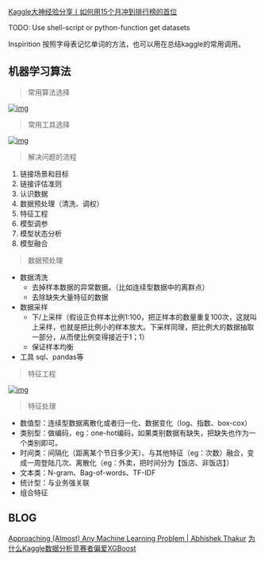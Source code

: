 [Kaggle大神经验分享丨如何用15个月冲到排行榜的首位](https://baijiahao.baidu.com/s?id=1625877833345139745&wfr=spider&for=pc)

TODO:
Use shell-script or python-function get datasets

Inspirition
按照字母表记忆单词的方法，也可以用在总结kaggle的常用调用。





## 机器学习算法

> 常用算法选择

[![img](https://github.com/apachecn/kaggle/raw/master/static/images/docs/kaggle-%E5%B8%B8%E7%94%A8%E7%AE%97%E6%B3%95%E9%80%89%E6%8B%A9.png)](https://github.com/apachecn/kaggle/blob/master/static/images/docs/kaggle-常用算法选择.png)

> 常用工具选择

[![img](https://github.com/apachecn/kaggle/raw/master/static/images/docs/kaggle-%E5%B8%B8%E7%94%A8%E5%B7%A5%E5%85%B7%E9%80%89%E6%8B%A9.png)](https://github.com/apachecn/kaggle/blob/master/static/images/docs/kaggle-常用工具选择.png)

> 解决问题的流程

1. 链接场景和目标
2. 链接评估准则
3. 认识数据
4. 数据预处理（清洗、调权）
5. 特征工程
6. 模型调参
7. 模型状态分析
8. 模型融合

> 数据预处理

- 数据清洗
  - 去掉样本数据的异常数据。（比如连续型数据中的离群点）
  - 去除缺失大量特征的数据
- 数据采样
  - 下/上采样（假设正负样本比例1:100，把正样本的数量重复100次，这就叫上采样，也就是把比例小的样本放大。下采样同理，把比例大的数据抽取一部分，从而使比例变得接近于1；1）
  - 保证样本均衡
- 工具 sql、pandas等

> 特征工程

[![img](https://github.com/apachecn/kaggle/raw/master/static/images/docs/kaggle-%E7%89%B9%E5%BE%81%E5%B7%A5%E7%A8%8B.png)](https://github.com/apachecn/kaggle/blob/master/static/images/docs/kaggle-特征工程.png)

> 特征处理

- 数值型：连续型数据离散化或者归一化、数据变化（log、指数、box-cox）
- 类别型：做编码，eg：one-hot编码，如果类别数据有缺失，把缺失也作为一个类别即可。
- 时间类：间隔化（距离某个节日多少天）、与其他特征（eg：次数）融合，变成一周登陆几次、离散化（eg：外卖，把时间分为【饭店、非饭店】）
- 文本类：N-gram、Bag-of-words、TF-IDF
- 统计型：与业务强关联
- 组合特征


## BLOG
[Approaching (Almost) Any Machine Learning Problem | Abhishek Thakur](http://blog.kaggle.com/2016/07/21/approaching-almost-any-machine-learning-problem-abhishek-thakur/)
[为什么Kaggle数据分析竞赛者偏爱XGBoost](https://yq.aliyun.com/articles/70770)



